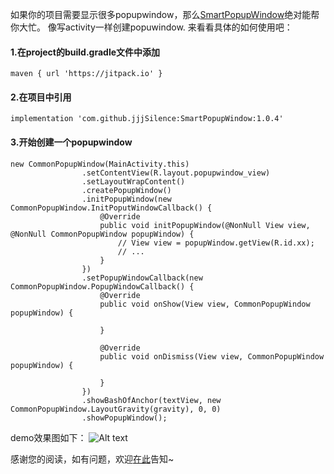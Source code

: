 如果你的项目需要显示很多popupwindow，那么[SmartPopupWindow](https://github.com/jjjSilence/SmartPopupWindow)绝对能帮你大忙。
像写activity一样创建popuwindow.
来看看具体的如何使用吧：

#### 1.在project的build.gradle文件中添加 
```
maven { url 'https://jitpack.io' }
```
     
#### 2.在项目中引用
```
implementation 'com.github.jjjSilence:SmartPopupWindow:1.0.4'
```

#### 3.开始创建一个popupwindow
```
new CommonPopupWindow(MainActivity.this)
                .setContentView(R.layout.popupwindow_view)
                .setLayoutWrapContent()
                .createPopupWindow()
                .initPopupWindow(new CommonPopupWindow.InitPoputWindowCallback() {
                    @Override
                    public void initPopupWindow(@NonNull View view, @NonNull CommonPopupWindow popupWindow) {
						// View view = popupWindow.getView(R.id.xx);
                        // ...
                    }
                })
                .setPopupWindowCallback(new CommonPopupWindow.PopupWindowCallback() {
                    @Override
                    public void onShow(View view, CommonPopupWindow popupWindow) {

                    }

                    @Override
                    public void onDismiss(View view, CommonPopupWindow popupWindow) {

                    }
                })
                .showBashOfAnchor(textView, new CommonPopupWindow.LayoutGravity(gravity), 0, 0)
                .showPopupWindow();

```

demo效果图如下：
![Alt text](./device-2020-01-19-162914.gif)

感谢您的阅读，如有问题，欢迎[在此](https://github.com/jjjSilence/SmartPopupWindow/issues)告知~
